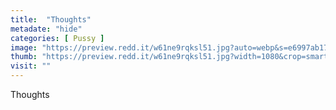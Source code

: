 ```yaml
---
title:  "Thoughts"
metadate: "hide"
categories: [ Pussy ]
image: "https://preview.redd.it/w61ne9rqksl51.jpg?auto=webp&s=e6997ab17c74fb5a64e000f75636c8fe37443826"
thumb: "https://preview.redd.it/w61ne9rqksl51.jpg?width=1080&crop=smart&auto=webp&s=35092c8190407e9887a683cb8574fc81b956c067"
visit: ""
---
```

Thoughts
